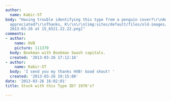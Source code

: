 ```yaml
---
author:
  name: Kabir-ST
body: "Having trouble identifying this type from a penguin cover?\r\nAny ideas anyone?\r\n\r\nMuch
  appreciated?\r\nThanks, K\r\n\r\n[img:sites/default/files/old-images/Screen Shot
  2013-03-26 at 15_6521.22.22.png]"
comments:
- author:
    name: HVB
    picture: 111370
  body: Bookman with Bookman Swash capitals.
  created: '2013-03-26 17:12:16'
- author:
    name: Kabir-ST
  body: 'I send you my thanks HVB! Good shout! '
  created: '2013-03-26 19:15:08'
date: '2013-03-26 16:02:01'
title: Stuck with this Type ID? 1970's?

---
```


